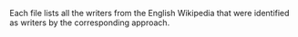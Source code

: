 Each file lists all the writers from the English Wikipedia that were
identified as writers by the corresponding approach.
